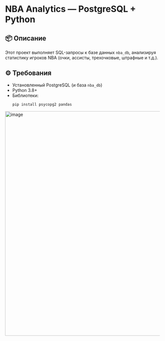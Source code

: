 # NBA Analytics — PostgreSQL + Python

## 📦 Описание
Этот проект выполняет SQL-запросы к базе данных `nba_db`, анализируя статистику игроков NBA (очки, ассисты, трехочковые, штрафные и т.д.).

## ⚙️ Требования
- Установленный PostgreSQL (и база `nba_db`)
- Python 3.8+
- Библиотеки:
  ```bash
  pip install psycopg2 pandas

<img width="655" height="731" alt="image" src="https://github.com/user-attachments/assets/170ce8ea-3f05-4be7-bf32-2a250612526d" />
